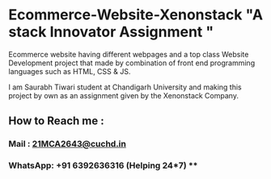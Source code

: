 # Ecommerce-Website-Xenonstack "A stack Innovator Assignment "
  Ecommerce website having different webpages and a top class Website Development project that made by combination of front end programming languages such as HTML, CSS &amp; JS.




I am Saurabh Tiwari student at Chandigarh University and making this project by own as an assignment given by the Xenonstack Company.
 


## How to Reach me :

### Mail : 21MCA2643@cuchd.in

### WhatsApp: **+91 6392636316** (Helping 24*7) **



